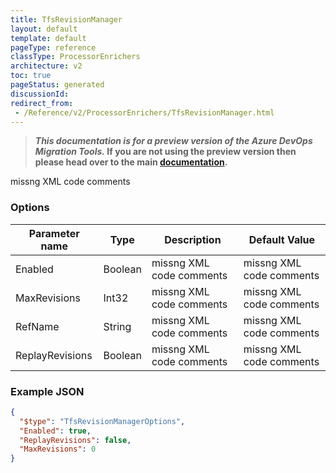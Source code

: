 ```yaml
---
title: TfsRevisionManager
layout: default
template: default
pageType: reference
classType: ProcessorEnrichers
architecture: v2
toc: true
pageStatus: generated
discussionId: 
redirect_from: 
 - /Reference/v2/ProcessorEnrichers/TfsRevisionManager.html
---
```



>**_This documentation is for a preview version of the Azure DevOps Migration Tools._ If you are not using the preview version then please head over to the main [documentation](https://nkdagility.com/docs/azure-devops-migration-tools).**

missng XML code comments

### Options

| Parameter name         | Type    | Description                              | Default Value                            |
|------------------------|---------|------------------------------------------|------------------------------------------|
| Enabled | Boolean | missng XML code comments | missng XML code comments |
| MaxRevisions | Int32 | missng XML code comments | missng XML code comments |
| RefName | String | missng XML code comments | missng XML code comments |
| ReplayRevisions | Boolean | missng XML code comments | missng XML code comments |


### Example JSON

```JSON
{
  "$type": "TfsRevisionManagerOptions",
  "Enabled": true,
  "ReplayRevisions": false,
  "MaxRevisions": 0
}
```